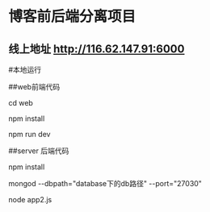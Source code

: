 # 博客前后端分离项目
## 线上地址 http://116.62.147.91:6000

#本地运行

##web前端代码

cd web

npm install

npm run dev

##server 后端代码

npm install

mongod --dbpath="database下的db路径" --port="27030"

node app2.js


